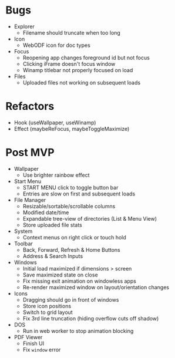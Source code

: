# Bugs

- Explorer
  - Filename should truncate when too long
- Icon
  - WebODF icon for doc types
- Focus
  - Reopening app changes foreground id but not focus
  - Clicking iFrame doesn't focus window
  - Winamp titlebar not properly focused on load
- Files
  - Uploaded files not working on subsequent loads

# Refactors

- Hook (useWallpaper, useWinamp)
- Effect (maybeReFocus, maybeToggleMaximize)

# Post MVP

- Wallpaper
  - Use brighter rainbow effect
- Start Menu
  - START MENU click to toggle button bar
  - Entries are slow on first and subsequent loads
- File Manager
  - Resizable/sortable/scrollable columns
  - Modified date/time
  - Expandable tree-view of directories (List & Menu View)
  - Store uploaded file stats
- System
  - Context menus on right click or touch hold
- Toolbar
  - Back, Forward, Refresh & Home Buttons
  - Address & Search Inputs
- Windows
  - Initial load maximized if dimensions > screen
  - Save maximized state on close
  - Fix missing exit animation on windowless apps
  - Re-render maximized window on layout/orientation changes
- Icons
  - Dragging should go in front of windows
  - Store icon positions
  - Switch to grid layout
  - Fix 3rd line truncation (hiding overflow cuts off shadow)
- DOS
  - Run in web worker to stop animation blocking
- PDF Viewer
  - Finish UI
  - Fix `window` error

